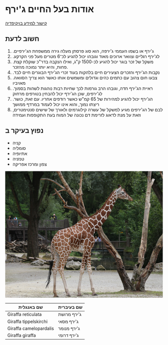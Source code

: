 # אודות בעל החיים ג'ירף 

[קישור למידע בויקיפדיה](https://he.wikipedia.org/wiki/%D7%92%27%D7%99%D7%A8%D7%A3)
## חשוב לדעת
1. .ג'ירף או בשמו העממי ג'ירפה, הוא סוג פרסתן מעלה גירה ממשפחת הג'ירפיים
2. .לג'ירף רגליים וצוואר ארוכים מאוד וגובהו יכול להגיע לכ־6 מטרים מעל פני הקרקע
3. .משקל של זכר בוגר יכול להגיע לכ-1500 ק"ג, ואילו הנקבה בדר"כ שוקלת קצת פחות, והיא יותר נמוכה מהזכר.
4. .נקבות הג'ירף והזכרים הצעירים חיים בלהקות בעוד זכרי הג'ירף הבוגרים חיים לבד
5. .צבעו חום צהוב עם כתמים כהים וגדולים ומשמשים אותו כאשר הוא צריך הסוואה מאויביו
6. .ראיית הג'ירף חדה, וגובהו הרב גורמות לכך שחיות רבות נוהגות לשהות בסמוך לג'ירפים, שכן הג'ירף יכול להבחין בטורפים מרחוק
7. .הג'ירף יכול להגיע למהירות של 65 קמ"ש כאשר רודפים אחריו. עם זאת, כושר ריצתו נמוך, והוא אינו יכול לעמוד במרדף ממושך
8.  לבם של הג'ירפים מגיע למשקל של עשרה קילוגרמים ולאורך של שישים סנטימטרים, וזאת על מנת לדאוג לזרימת דם נכונה של המוח בעת התקופפות ועמידה
## נפוץ בעיקר ב
- קניה 
- סומליה
- אתיופיה
- טנזניה
- צפון ומרכז אפריקה

![Image of Giraffa](/images/Giraffa1.jpg)

שם באנגלית | שם בעיברית
-------|--------
Giraffa reticulata | ג'ירף מרושת
Giraffa tippelskirchi | ג'ירף מסאי
Giraffa camelopardalis | ג'ירף מנומר
Giraffa giraffa | ג'ירף דרומי


